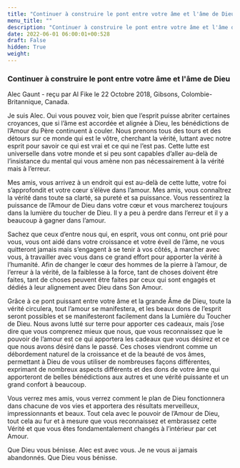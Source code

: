 ```yaml
---
title: "Continuer à construire le pont entre votre âme et l'âme de Dieu"
menu_title: ""
description: "Continuer à construire le pont entre votre âme et l'âme de Dieu"
date: 2022-06-01 06:00:01+00:528
draft: False
hidden: True
weight:
---
```

### Continuer à construire le pont entre votre âme et l'âme de Dieu

Alec Gaunt - reçu par Al Fike le 22 Octobre 2018, Gibsons, Colombie-Britannique, Canada.

Je suis Alec. Oui vous pouvez voir, bien que l’esprit puisse abriter certaines croyances, que si l’âme est accordée et alignée à Dieu, les bénédictions de l’Amour du Père continuent à couler. Nous prenons tous des tours et des détours sur ce monde qui est le vôtre, cherchant la vérité, luttant avec notre esprit pour savoir ce qui est vrai et ce qui ne l’est pas. Cette lutte est universelle dans votre monde et si peu sont capables d’aller au-delà de l’insistance du mental qui vous amène non pas nécessairement à la vérité mais à l’erreur.

Mes amis, vous arrivez à un endroit qui est au-delà de cette lutte, votre foi s’approfondit et votre cœur s’élève dans l’amour. Mes amis, vous connaîtrez la vérité dans toute sa clarté, sa pureté et sa puissance. Vous ressentirez la puissance de l’Amour de Dieu dans votre cœur et vous marcherez toujours dans la lumière du toucher de Dieu. Il y a peu à perdre dans l’erreur et il y a beaucoup à gagner dans l’amour.

Sachez que ceux d’entre nous qui, en esprit, vous ont connu, ont prié pour vous, vous ont aidé dans votre croissance et votre éveil de l’âme, ne vous quitteront jamais mais s’engagent à se tenir à vos côtés, à marcher avec vous, à travailler avec vous dans ce grand effort pour apporter la vérité à l’humanité. Afin de changer le cœur des hommes de la pierre à l’amour, de l’erreur à la vérité, de la faiblesse à la force, tant de choses doivent être faites, tant de choses peuvent être faites par ceux qui sont engagés et dédiés à leur alignement avec Dieu dans Son Amour.

Grâce à ce pont puissant entre votre âme et la grande Âme de Dieu, toute la vérité circulera, tout l’amour se manifestera, et les beaux dons de l’esprit seront possibles et se manifesteront facilement dans la Lumière du Toucher de Dieu. Nous avons lutté sur terre pour apporter ces cadeaux, mais j’ose dire que vous comprenez mieux que nous, que vous reconnaissez que le pouvoir de l’amour est ce qui apportera les cadeaux que vous désirez et ce que nous avons désiré dans le passé. Ces choses viendront comme un débordement naturel de la croissance et de la beauté de vos âmes, permettant à Dieu de vous utiliser de nombreuses façons différentes, exprimant de nombreux aspects différents et des dons de votre âme qui apporteront de belles bénédictions aux autres et une vérité puissante et un grand confort à beaucoup.

Vous verrez mes amis, vous verrez comment le plan de Dieu fonctionnera dans chacune de vos vies et apportera des résultats merveilleux, impressionnants et beaux. Tout cela avec le pouvoir de l’Amour de Dieu, tout cela au fur et à mesure que vous reconnaissez et embrassez cette Vérité et que vous êtes fondamentalement changés à l’intérieur par cet Amour.

Que Dieu vous bénisse. Alec est avec vous. Je ne vous ai jamais abandonnés. Que Dieu vous bénisse.
